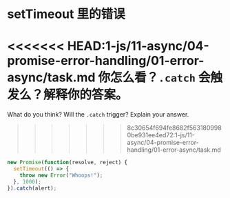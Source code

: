 # setTimeout 里的错误

<<<<<<< HEAD:1-js/11-async/04-promise-error-handling/01-error-async/task.md
你怎么看？`.catch` 会触发么？解释你的答案。
=======
What do you think? Will the `.catch` trigger? Explain your answer.
>>>>>>> 8c30654f694fe8682f5631809980be931ee4ed72:1-js/11-async/04-promise-error-handling/01-error-async/task.md

```js
new Promise(function(resolve, reject) {
  setTimeout(() => {
    throw new Error("Whoops!");
  }, 1000);
}).catch(alert);
```
